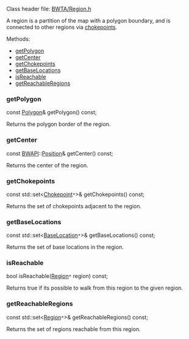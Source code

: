 Class header file: [BWTA/Region.h](http://code.google.com/p/bwta/source/browse/trunk/include/BWTA/Region.h#)

A region is a partition of the map with a polygon boundary, and is connected to other regions via [chokepoints](Chokepoint.md).

Methods:

  * [getPolygon](#getPolygon.md)
  * [getCenter](#getCenter.md)
  * [getChokepoints](#getChokepoints.md)
  * [getBaseLocations](#getBaseLocations.md)
  * [isReachable](#isReachable.md)
  * [getReachableRegions](#getReachableRegions.md)


### getPolygon ###
const [Polygon](Polygon.md)& getPolygon() const;

Returns the polygon border of the region.

### getCenter ###
const [BWAPI](http://code.google.com/p/bwapi/wiki/BWAPIManual)::[Position](http://code.google.com/p/bwapi/wiki/Misc#Position)& getCenter() const;

Returns the center of the region.

### getChokepoints ###
const std::set<[Chokepoint](Chokepoint.md)`*`>& getChokepoints() const;

Returns the set of chokepoints adjacent to the region.

### getBaseLocations ###
const std::set<[BaseLocation](BaseLocation.md)`*`>& getBaseLocations() const;

Returns the set of base locations in the region.

### isReachable ###
bool isReachable([Region](Region.md)`*` region) const;

Returns true if its possible to walk from this region to the given region.

### getReachableRegions ###
const std::set<[Region](Region.md)`*`>& getReachableRegions() const;

Returns the set of regions reachable from this region.